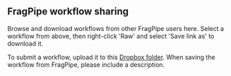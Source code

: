 ## FragPipe workflow sharing

Browse and download workflows from other FragPipe users here. Select a workflow from above, then right-click 'Raw' and select 'Save link as' to download it.

To submit a workflow, upload it to this [Dropbox folder](https://www.dropbox.com/request/hTRao5v7ImsoE1Xf19eF). When saving the workflow from FragPipe, please include a description.